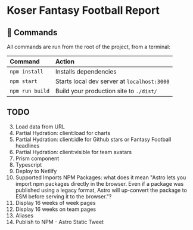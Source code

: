 # Koser Fantasy Football Report

## 🧞 Commands

All commands are run from the root of the project, from a terminal:

| Command         | Action                                      |
|:----------------|:--------------------------------------------|
| `npm install`   | Installs dependencies                       |
| `npm start`     | Starts local dev server at `localhost:3000` |
| `npm run build` | Build your production site to `./dist/`     |

## TODO
3. Load data from URL
5. Partial Hydration: client:load for charts
6. Partial Hydration: client:idle for Github stars or Fantasy Football headlines
7. Partial Hydration: client:visible for team avatars
9. Prism component
10. Typescript
11. Deploy to Netlify
12. Supported Imports NPM Packages: what does it mean "Astro lets you import npm packages directly in the browser. Even if a package was published using a legacy format, Astro will up-convert the package to ESM before serving it to the browser."?
13. Display 16 weeks of week pages
14. Display 16 weeks on team pages
15. Aliases
16. Publish to NPM - Astro Static Tweet